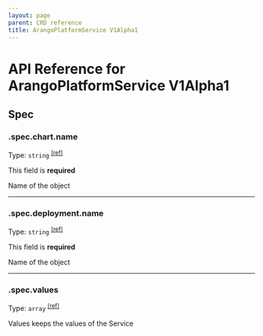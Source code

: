 ```yaml
---
layout: page
parent: CRD reference
title: ArangoPlatformService V1Alpha1
---
```


# API Reference for ArangoPlatformService V1Alpha1

## Spec

### .spec.chart.name

Type: `string` <sup>[\[ref\]](https://github.com/arangodb/kube-arangodb/blob/1.2.50/pkg/apis/shared/v1/object.go#L53)</sup>

This field is **required**

Name of the object

***

### .spec.deployment.name

Type: `string` <sup>[\[ref\]](https://github.com/arangodb/kube-arangodb/blob/1.2.50/pkg/apis/shared/v1/object.go#L53)</sup>

This field is **required**

Name of the object

***

### .spec.values

Type: `array` <sup>[\[ref\]](https://github.com/arangodb/kube-arangodb/blob/1.2.50/pkg/apis/platform/v1alpha1/service_spec.go#L45)</sup>

Values keeps the values of the Service

